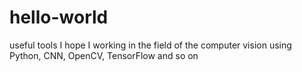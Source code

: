 # hello-world
useful tools I hope
I working in the field of the computer vision using Python, CNN, OpenCV, TensorFlow and so on
